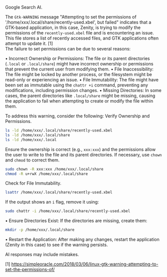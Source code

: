 Google Search AI.

The `Gtk-WARNING` message "Attempting to set the permissions of '/home/xxx/.local/share/recently-used.xbel', but failed" indicates that a GTK-based application, in this case, Zenity, is trying to modify the permissions of the `recently-used.xbel` file and is encountering an issue. This file stores a list of recently accessed files, and GTK applications often attempt to update it. [1]  
The failure to set permissions can be due to several reasons: 

• Incorrect Ownership or Permissions: The file or its parent directories (`.local` or `.local/share`) might have incorrect ownership or permissions that prevent the current user from modifying them. 
• File Inaccessibility: The file might be locked by another process, or the filesystem might be read-only or experiencing an issue. 
• File Immutability: The file might have been set as immutable using the `chattr +i` command, preventing any modifications, including permission changes. 
• Missing Directories: In some cases, the parent directories like `.local/share` might be missing, causing the application to fail when attempting to create or modify the file within them. 

To address this warning, consider the following: 
Verify Ownership and Permissions. 

```bash
ls -ld /home/xxx/.local/share/recently-used.xbel
ls -ld /home/xxx/.local/share
ls -ld /home/xxx/.local
```

Ensure the ownership is correct (e.g., `xxx:xxx`) and the permissions allow the user to write to the file and its parent directories. If necessary, use `chown` and `chmod` to correct them. 

```bash
sudo chown -R xxx:xxx /home/xxx/.local/share
chmod -R u+rwX /home/xxx/.local/share
```

Check for File Immutability. 

```bash
lsattr /home/xxx/.local/share/recently-used.xbel
```

If the output shows an `i` flag, remove it using: 

```bash
sudo chattr -i /home/xxx/.local/share/recently-used.xbel
```

• Ensure Directories Exist: If the directories are missing, create them: 

```bash
mkdir -p /home/xxx/.local/share
```

• Restart the Application: After making any changes, restart the application (Zenity in this case) to see if the warning persists. 

AI responses may include mistakes.

[1] https://simpleoracle.com/2018/03/06/linux-gtk-warning-attempting-to-set-the-permissions-of/
